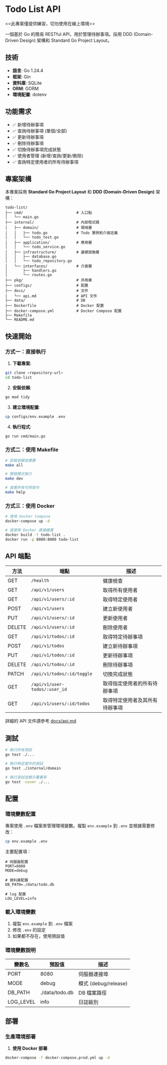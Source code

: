 # Todo List API
<<此專案僅提供練習，切勿使用在線上環境>>

一個基於 Go 的簡易 RESTful API，用於管理待辦事項。採用 DDD (Domain-Driven Design) 架構和 Standard Go Project Layout。

## 技術

- **語言**: Go 1.24.4
- **框架**: Gin
- **資料庫**: SQLite
- **ORM**: GORM
- **環境配置**: dotenv

## 功能需求

- ✅ 新增待辦事項
- ✅ 查詢待辦事項 (單個/全部)
- ✅ 更新待辦事項
- ✅ 刪除待辦事項
- ✅ 切換待辦事項完成狀態
- ✅ 使用者管理 (新增/查詢/更新/刪除)
- ✅ 查詢特定使用者的所有待辦事項

## 專案架構

本專案採用 **Standard Go Project Layout** 和 **DDD (Domain-Driven Design)** 架構：

```
todo-list/
├── cmd/                        # 入口點
│   └── main.go
├── internal/                   # 內部程式碼
│   ├── domain/                 # 領域層
│   │   ├── todo.go             # Todo 實例和介面定義
│   │   └── todo_test.go
│   ├── application/            # 應用層
│   │   └── todo_service.go
│   ├── infrastructure/         # 基礎設施層
│   │   ├── database.go
│   │   └── todo_repository.go
│   └── interfaces/             # 介面層
│       ├── handlers.go
│       └── routes.go
├── pkg/                        # 共用庫
├── configs/                    # 配置
├── docs/                       # 文件
│   └── api.md                  # API 文件
├── data/                       # DB
├── Dockerfile                  # Docker 配置
├── docker-compose.yml          # Docker Compose 配置
├── Makefile
└── README.md
```

## 快速開始

### 方式一：直接執行

1. **下載專案**:
```bash
git clone <repository-url>
cd todo-list
```

2. **安裝依賴**:
```bash
go mod tidy
```

3. **建立環境配置**:
```bash
cp configs/env.example .env
```

4. **執行程式**:
```bash
go run cmd/main.go
```

### 方式二：使用 Makefile

```bash
# 安裝依賴並建置
make all

# 開發模式執行
make dev

# 查看所有可用指令
make help
```

### 方式三：使用 Docker

```bash
# 使用 Docker Compose
docker-compose up -d

# 或使用 Docker 直接建置
docker build -t todo-list .
docker run -p 8080:8080 todo-list
```

## API 端點

| 方法 | 端點 | 描述 |
|------|------|------|
| GET | `/health` | 健康檢查 |
| GET | `/api/v1/users` | 取得所有使用者 |
| GET | `/api/v1/users/:id` | 取得特定使用者 |
| POST | `/api/v1/users` | 建立新使用者 |
| PUT | `/api/v1/users/:id` | 更新使用者 |
| DELETE | `/api/v1/users/:id` | 刪除使用者 |
| GET | `/api/v1/todos/:id` | 取得特定待辦事項 |
| POST | `/api/v1/todos` | 建立新待辦事項 |
| PUT | `/api/v1/todos/:id` | 更新待辦事項 |
| DELETE | `/api/v1/todos/:id` | 刪除待辦事項 |
| PATCH | `/api/v1/todos/:id/toggle` | 切換完成狀態 |
| GET | `/api/v1/user-todos/:user_id` | 取得指定使用者的所有待辦事項 |
| GET | `/api/v1/users/:id/todos` | 取得特定使用者及其所有待辦事項 |

詳細的 API 文件請參考 [docs/api.md](docs/api.md)

## 測試

```bash
# 執行所有測試
go test ./...

# 執行特定套件的測試
go test ./internal/domain

# 執行測試並顯示覆蓋率
go test -cover ./...
```

## 配置

### 環境變數配置

專案使用 `.env` 檔案來管理環境變數。複製 `env.example` 到 `.env` 並根據需要修改：

```bash
cp env.example .env
```

主要配置項：

```env
# 伺服器配置
PORT=8080
MODE=debug

# 資料庫配置
DB_PATH=./data/todo.db

# log 配置
LOG_LEVEL=info
```

### 載入環境變數

1. 複製 `env.example` 到 `.env` 檔案
2. 修改 `.env` 的設定
3. 如果都不存在，使用預設值

### 環境變數說明

| 變數名 | 預設值 | 描述 |
|--------|--------|------|
| PORT | 8080 | 伺服器連接埠 |
| MODE | debug | 模式 (debug/release) |
| DB_PATH | ./data/todo.db | DB 檔案路徑 |
| LOG_LEVEL | info | 日誌級別 |

## 部署

### 生產環境部署

1. **使用 Docker 部署**:
```bash
docker-compose -f docker-compose.prod.yml up -d
```
